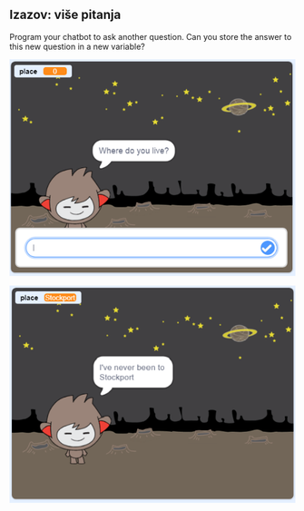 ## Izazov: više pitanja

Program your chatbot to ask another question. Can you store the answer to this new question in a new variable?

![Više pitanja](images/chatbot-question1.png)

![Više pitanja](images/chatbot-question2.png)